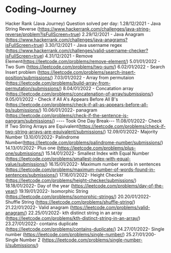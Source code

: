 # Coding-Journey
Hacker Rank (Java Journey)
  Question solved per day:
    1.28/12/2021 - Java String Reverse (https://www.hackerrank.com/challenges/java-string-reverse/problem?isFullScreen=true)
    2.29/12/2021 - Java Anagram (https://www.hackerrank.com/challenges/java-anagrams?isFullScreen=true)
    3.30/12/2021 - Java username regex (https://www.hackerrank.com/challenges/valid-username-checker?isFullScreen=true)
    4.31/12/2021 - Remove Element(https://leetcode.com/problems/remove-element/)
    5.01/01/2022 - Two Sum (https://leetcode.com/problems/two-sum/)
    6.02/01/2022 - Search Insert problem (https://leetcode.com/problems/search-insert-position/submissions/)
    7.03/01/2022 - Array from permutaion (https://leetcode.com/problems/build-array-from-permutation/submissions/)
    8.04/01/2022 - Concatation array (https://leetcode.com/problems/concatenation-of-array/submissions/)
    9.05/01/2022 - Check if All A's Appears Before All B's (https://leetcode.com/problems/check-if-all-as-appears-before-all-bs/submissions/)
    10.06/01/2022- panagram (https://leetcode.com/problems/check-if-the-sentence-is-pangram/submissions/)
    ---- Took One Day Break---
    11.08/01/2022- Check If Two String Arrays are Equivalent(https://leetcode.com/problems/check-if-two-string-arrays-are-equivalent/submissions/)
    12.09/01/2022- Majority Number
    13.10/01/2022- Palindrome Number(https://leetcode.com/problems/palindrome-number/submissions/)
    14.13/01/2022- Plus one (https://leetcode.com/problems/plus-one/submissions/)
    15.14/01/2022- Smallest Index with Equal Number (https://leetcode.com/problems/smallest-index-with-equal-value/submissions/)
    16.15/01/2022- Maximum number words in sentences (https://leetcode.com/problems/maximum-number-of-words-found-in-sentences/submissions/)
    17.16/01/2022- Height Checker (https://leetcode.com/problems/height-checker/submissions/)
    18.18/01/2022- Day of the year (https://leetcode.com/problems/day-of-the-year/)
    19.19/01/2022- Isomorphic String (https://leetcode.com/problems/isomorphic-strings/)
    20.20/01/2022- Shuffle String (https://leetcode.com/problems/shuffle-string/)
    21.22/01/2022- Valid anagram (https://leetcode.com/problems/valid-anagram/)
    22.25/01/2022- kth distinct string in an array (https://leetcode.com/problems/kth-distinct-string-in-an-array/)
    23.27/01/2022- contains duplicate (https://leetcode.com/problems/contains-duplicate/)
    24.27/01/2022- Single number (https://leetcode.com/problems/single-number/)
    25.27/01/200- Single Number 2 (https://leetcode.com/problems/single-number-ii/submissions/)
